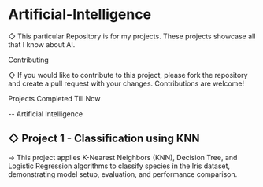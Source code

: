 # Artificial-Intelligence

◇ This particular Repository is for my projects. These projects showcase all that I know about AI.

Contributing

◇ If you would like to contribute to this project, please fork the repository and create a pull request with your changes. Contributions are welcome!

Projects Completed Till Now

-- Artificial Intelligence

◇ Project 1 - Classification using KNN 
-
-> This project applies K-Nearest Neighbors (KNN), Decision Tree, and Logistic Regression algorithms to classify species in the Iris dataset, demonstrating model setup, evaluation, and performance comparison.

